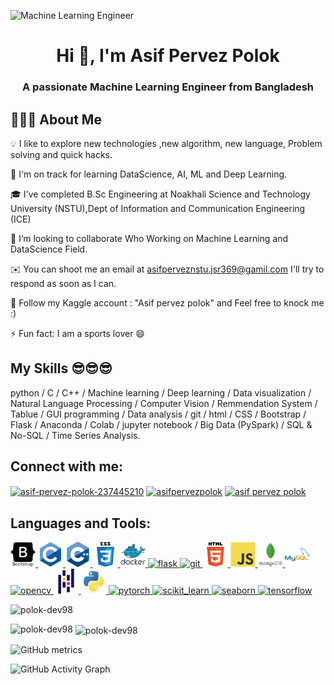  ![Machine Learning Engineer](https://raw.githubusercontent.com/amandewatnitrr/amandewatnitrr/main/header_.png)
<h1 align="center">Hi 👋, I'm Asif Pervez Polok</h1>
<h3 align="center">A passionate Machine Learning Engineer from Bangladesh</h3>



 
                                                                        

<h2 align="left">👨🏻‍💻 About Me</h2>

💡 I like to explore new technologies ,new algorithm, new language, Problem solving and quick hacks.

🌱 I'm on track for learning DataScience, AI, ML and Deep Learning.

🎓 I've completed B.Sc Engineering at Noakhali Science and Technology University (NSTU),Dept of Information and Communication Engineering (ICE)

👯 I’m looking to collaborate Who Working on Machine Learning and DataScience Field.

✉️ You can shoot me an email at asifperveznstu.jsr369@gamil.com I'll try to respond as soon as I can.

💬 Follow my Kaggle account : "Asif pervez polok" and Feel free to knock me :)

⚡ Fun fact: I am a sports lover 😄 






<h2 align="left"> My Skills 😎😎😎</h2>
                                                 
python / C / C++ / Machine learning / Deep learning / Data visualization / Natural Language Processing / Computer Vision / Remmendation System / Tablue / GUI programming / Data analysis / git / html / CSS / Bootstrap / Flask / Anaconda / Colab / jupyter notebook / Big Data (PySpark) / SQL & No-SQL / Time Series Analysis.







<h2 align="left">Connect with me:</h2>
<p align="left">
<a href="https://linkedin.com/in/asif-pervez-polok-237445210" target="blank"><img align="center" src="https://raw.githubusercontent.com/rahuldkjain/github-profile-readme-generator/master/src/images/icons/Social/linked-in-alt.svg" alt="asif-pervez-polok-237445210" height="30" width="40" /></a>
<a href="https://kaggle.com/asifpervezpolok" target="blank"><img align="center" src="https://raw.githubusercontent.com/rahuldkjain/github-profile-readme-generator/master/src/images/icons/Social/kaggle.svg" alt="asifpervezpolok" height="30" width="40" /></a>
<a href="https://fb.com/asif pervez polok" target="blank"><img align="center" src="https://raw.githubusercontent.com/rahuldkjain/github-profile-readme-generator/master/src/images/icons/Social/facebook.svg" alt="asif pervez polok" height="30" width="40" /></a>
</p>


<h2 align="left">Languages and Tools:</h2>
<p align="left"> <a href="https://getbootstrap.com" target="_blank" rel="noreferrer"> <img src="https://raw.githubusercontent.com/devicons/devicon/master/icons/bootstrap/bootstrap-plain-wordmark.svg" alt="bootstrap" width="40" height="40"/> </a> <a href="https://www.cprogramming.com/" target="_blank" rel="noreferrer"> <img src="https://raw.githubusercontent.com/devicons/devicon/master/icons/c/c-original.svg" alt="c" width="40" height="40"/> </a> <a href="https://www.w3schools.com/cpp/" target="_blank" rel="noreferrer"> <img src="https://raw.githubusercontent.com/devicons/devicon/master/icons/cplusplus/cplusplus-original.svg" alt="cplusplus" width="40" height="40"/> </a> <a href="https://www.w3schools.com/css/" target="_blank" rel="noreferrer"> <img src="https://raw.githubusercontent.com/devicons/devicon/master/icons/css3/css3-original-wordmark.svg" alt="css3" width="40" height="40"/> </a> <a href="https://www.docker.com/" target="_blank" rel="noreferrer"> <img src="https://raw.githubusercontent.com/devicons/devicon/master/icons/docker/docker-original-wordmark.svg" alt="docker" width="40" height="40"/> </a> <a href="https://flask.palletsprojects.com/" target="_blank" rel="noreferrer"> <img src="https://www.vectorlogo.zone/logos/pocoo_flask/pocoo_flask-icon.svg" alt="flask" width="40" height="40"/> </a> <a href="https://git-scm.com/" target="_blank" rel="noreferrer"> <img src="https://www.vectorlogo.zone/logos/git-scm/git-scm-icon.svg" alt="git" width="40" height="40"/> </a> <a href="https://www.w3.org/html/" target="_blank" rel="noreferrer"> <img src="https://raw.githubusercontent.com/devicons/devicon/master/icons/html5/html5-original-wordmark.svg" alt="html5" width="40" height="40"/> </a> <a href="https://developer.mozilla.org/en-US/docs/Web/JavaScript" target="_blank" rel="noreferrer"> <img src="https://raw.githubusercontent.com/devicons/devicon/master/icons/javascript/javascript-original.svg" alt="javascript" width="40" height="40"/> </a> <a href="https://www.mongodb.com/" target="_blank" rel="noreferrer"> <img src="https://raw.githubusercontent.com/devicons/devicon/master/icons/mongodb/mongodb-original-wordmark.svg" alt="mongodb" width="40" height="40"/> </a> <a href="https://www.mysql.com/" target="_blank" rel="noreferrer"> <img src="https://raw.githubusercontent.com/devicons/devicon/master/icons/mysql/mysql-original-wordmark.svg" alt="mysql" width="40" height="40"/> </a> <a href="https://opencv.org/" target="_blank" rel="noreferrer"> <img src="https://www.vectorlogo.zone/logos/opencv/opencv-icon.svg" alt="opencv" width="40" height="40"/> </a> <a href="https://pandas.pydata.org/" target="_blank" rel="noreferrer"> <img src="https://raw.githubusercontent.com/devicons/devicon/2ae2a900d2f041da66e950e4d48052658d850630/icons/pandas/pandas-original.svg" alt="pandas" width="40" height="40"/> </a> <a href="https://www.python.org" target="_blank" rel="noreferrer"> <img src="https://raw.githubusercontent.com/devicons/devicon/master/icons/python/python-original.svg" alt="python" width="40" height="40"/> </a> <a href="https://pytorch.org/" target="_blank" rel="noreferrer"> <img src="https://www.vectorlogo.zone/logos/pytorch/pytorch-icon.svg" alt="pytorch" width="40" height="40"/> </a> <a href="https://scikit-learn.org/" target="_blank" rel="noreferrer"> <img src="https://upload.wikimedia.org/wikipedia/commons/0/05/Scikit_learn_logo_small.svg" alt="scikit_learn" width="40" height="40"/> </a> <a href="https://seaborn.pydata.org/" target="_blank" rel="noreferrer"> <img src="https://seaborn.pydata.org/_images/logo-mark-lightbg.svg" alt="seaborn" width="40" height="40"/> </a> <a href="https://www.tensorflow.org" target="_blank" rel="noreferrer"> <img src="https://www.vectorlogo.zone/logos/tensorflow/tensorflow-icon.svg" alt="tensorflow" width="40" height="40"/> </a> </p>


<p align="left"> <img src="https://komarev.com/ghpvc/?username=polok-dev98&label=Profile%20views&color=0e75b6&style=flat" alt="polok-dev98" /> </p>






<p><img align="left" src="https://github-readme-stats.vercel.app/api/top-langs?username=polok-dev98&show_icons=true&locale=en&layout=compact" alt="polok-dev98" /></p>


<p>&nbsp;<img align="center" src="https://github-readme-stats.vercel.app/api?username=polok-dev98&show_icons=true&locale=en" alt="polok-dev98" /></p>

![GitHub metrics](https://metrics.lecoq.io/polok-dev98)  

![GitHub Activity Graph](https://activity-graph.herokuapp.com/graph?username=polok-dev98) 

